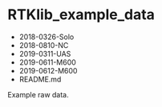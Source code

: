 # RTKlib_example_data

* 2018-0326-Solo
* 2018-0810-NC
* 2019-0311-UAS
* 2019-0611-M600
* 2019-0612-M600
* README.md

Example raw data.
